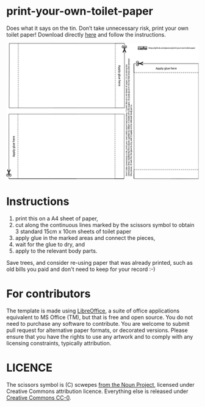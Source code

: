 print-your-own-toilet-paper
===========================

Does what it says on the tin. Don’t take unnecessary risk, print your own toilet paper! Download directly [here](https://github.com/giacecco/print-your-own-toilet-paper/raw/master/printable.pdf) and follow the instructions.

![alt text](small-image-for-readme.png "Preview image")

# Instructions
1. print this on a A4 sheet of paper,
2. cut along the continuous lines marked by the scissors symbol to obtain 3 standard 15cm x 10cm sheets of toilet paper
3. apply glue in the marked areas and connect the pieces,
4. wait for the glue to dry, and
5. apply to the relevant body parts.

Save trees, and consider re-using paper that was already printed, such as old bills you paid and don't need to keep for your record :-)

# For contributors
The template is made using [LibreOffice](https://www.libreoffice.org/), a suite of office applications equivalent to MS Office (TM), but that is free and open source. You do not need to purchase any software to contribute. You are welcome to submit pull request for alternative paper formats, or decorated versions. Please ensure that you have the rights to use any artwork and to comply with any licensing constraints, typically attribution.

# LICENCE
The scissors symbol is (C) scwepes [from the Noun Project](https://thenounproject.com/search/?q=scissors&i=1987730), licensed under Creative Commons attribution licence. Everything else is released under [Creative Commons CC-0](https://creativecommons.org/share-your-work/public-domain/cc0/).
